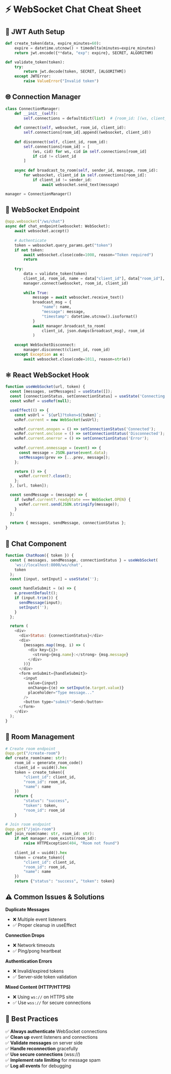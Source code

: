 # ⚡ WebSocket Chat Cheat Sheet

## 🔐 JWT Auth Setup

```python
def create_token(data, expire_minutes=60):
    expire = datetime.utcnow() + timedelta(minutes=expire_minutes)
    return jwt.encode({**data, "exp": expire}, SECRET, ALGORITHM)

def validate_token(token):
    try:
        return jwt.decode(token, SECRET, [ALGORITHM])
    except JWTError:
        raise ValueError("Invalid token")
```

## 🌐 Connection Manager

```python
class ConnectionManager:
    def __init__(self):
        self.connections = defaultdict(list)  # {room_id: [(ws, client_id)]}
    
    def connect(self, websocket, room_id, client_id):
        self.connections[room_id].append((websocket, client_id))
    
    def disconnect(self, client_id, room_id):
        self.connections[room_id] = [
            (ws, cid) for ws, cid in self.connections[room_id] 
            if cid != client_id
        ]
    
    async def broadcast_to_room(self, sender_id, message, room_id):
        for websocket, client_id in self.connections[room_id]:
            if client_id != sender_id:
                await websocket.send_text(message)

manager = ConnectionManager()
```

## 💬 WebSocket Endpoint

```python
@app.websocket("/ws/chat")
async def chat_endpoint(websocket: WebSocket):
    await websocket.accept()
    
    # Authenticate
    token = websocket.query_params.get("token")
    if not token:
        await websocket.close(code=1008, reason="Token required")
        return
        
    try:
        data = validate_token(token)
        client_id, room_id, name = data["client_id"], data["room_id"], data["name"]
        manager.connect(websocket, room_id, client_id)
        
        while True:
            message = await websocket.receive_text()
            broadcast_msg = {
                "name": name,
                "message": message,
                "timestamp": datetime.utcnow().isoformat()
            }
            await manager.broadcast_to_room(
                client_id, json.dumps(broadcast_msg), room_id
            )
                
    except WebSocketDisconnect:
        manager.disconnect(client_id, room_id)
    except Exception as e:
        await websocket.close(code=1011, reason=str(e))
```

## ⚛️ React WebSocket Hook

```javascript
function useWebSocket(url, token) {
  const [messages, setMessages] = useState([]);
  const [connectionStatus, setConnectionStatus] = useState('Connecting');
  const wsRef = useRef(null);

  useEffect(() => {
    const wsUrl = `${url}?token=${token}`;
    wsRef.current = new WebSocket(wsUrl);

    wsRef.current.onopen = () => setConnectionStatus('Connected');
    wsRef.current.onclose = () => setConnectionStatus('Disconnected');
    wsRef.current.onerror = () => setConnectionStatus('Error');
    
    wsRef.current.onmessage = (event) => {
      const message = JSON.parse(event.data);
      setMessages(prev => [...prev, message]);
    };

    return () => {
      wsRef.current?.close();
    };
  }, [url, token]);

  const sendMessage = (message) => {
    if (wsRef.current?.readyState === WebSocket.OPEN) {
      wsRef.current.send(JSON.stringify(message));
    }
  };

  return { messages, sendMessage, connectionStatus };
}
```

## 💬 Chat Component

```javascript
function ChatRoom({ token }) {
  const { messages, sendMessage, connectionStatus } = useWebSocket(
    'ws://localhost:8000/ws/chat', 
    token
  );
  const [input, setInput] = useState('');

  const handleSubmit = (e) => {
    e.preventDefault();
    if (input.trim()) {
      sendMessage(input);
      setInput('');
    }
  };

  return (
    <div>
      <div>Status: {connectionStatus}</div>
      <div>
        {messages.map((msg, i) => (
          <div key={i}>
            <strong>{msg.name}:</strong> {msg.message}
          </div>
        ))}
      </div>
      <form onSubmit={handleSubmit}>
        <input 
          value={input} 
          onChange={(e) => setInput(e.target.value)}
          placeholder="Type message..."
        />
        <button type="submit">Send</button>
      </form>
    </div>
  );
}
```

## 🔄 Room Management

```python
# Create room endpoint
@app.get("/create-room")
def create_room(name: str):
    room_id = generate_room_code()
    client_id = uuid4().hex
    token = create_token({
        "client_id": client_id, 
        "room_id": room_id, 
        "name": name
    })
    return {
        "status": "success", 
        "token": token, 
        "room_id": room_id
    }

# Join room endpoint
@app.get("/join-room")
def join_room(name: str, room_id: str):
    if not manager.room_exists(room_id):
        raise HTTPException(404, "Room not found")
    
    client_id = uuid4().hex
    token = create_token({
        "client_id": client_id,
        "room_id": room_id,
        "name": name
    })
    return {"status": "success", "token": token}
```

## ⚠️ Common Issues & Solutions

**Duplicate Messages**
- ❌ Multiple event listeners
- ✅ Proper cleanup in useEffect

**Connection Drops**
- ❌ Network timeouts
- ✅ Ping/pong heartbeat

**Authentication Errors**
- ❌ Invalid/expired tokens
- ✅ Server-side token validation

**Mixed Content (HTTP/HTTPS)**
- ❌ Using `ws://` on HTTPS site
- ✅ Use `wss://` for secure connections

## 🎯 Best Practices

✅ **Always authenticate** WebSocket connections  
✅ **Clean up** event listeners and connections  
✅ **Validate messages** on server side  
✅ **Handle reconnection** gracefully  
✅ **Use secure connections** (wss://)  
✅ **Implement rate limiting** for message spam  
✅ **Log all events** for debugging
